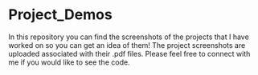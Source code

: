 # Project_Demos
In this repository you can find the screenshots of the projects that I have worked on so you can get an idea of them! The project screenshots are uploaded associated with their .pdf files. Please feel free to connect with me if you would like to see the code.
